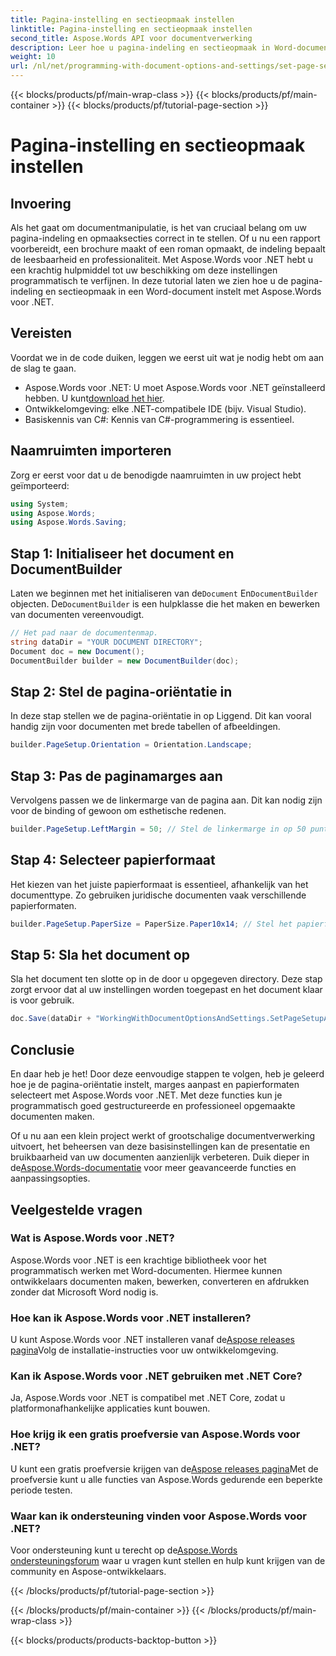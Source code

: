 ```yaml
---
title: Pagina-instelling en sectieopmaak instellen
linktitle: Pagina-instelling en sectieopmaak instellen
second_title: Aspose.Words API voor documentverwerking
description: Leer hoe u pagina-indeling en sectieopmaak in Word-documenten instelt met Aspose.Words voor .NET met onze stapsgewijze handleiding. Verbeter de presentatie van uw document moeiteloos.
weight: 10
url: /nl/net/programming-with-document-options-and-settings/set-page-setup-and-section-formatting/
---
```


{{< blocks/products/pf/main-wrap-class >}}
{{< blocks/products/pf/main-container >}}
{{< blocks/products/pf/tutorial-page-section >}}

# Pagina-instelling en sectieopmaak instellen

## Invoering

Als het gaat om documentmanipulatie, is het van cruciaal belang om uw pagina-indeling en opmaaksecties correct in te stellen. Of u nu een rapport voorbereidt, een brochure maakt of een roman opmaakt, de indeling bepaalt de leesbaarheid en professionaliteit. Met Aspose.Words voor .NET hebt u een krachtig hulpmiddel tot uw beschikking om deze instellingen programmatisch te verfijnen. In deze tutorial laten we zien hoe u de pagina-indeling en sectieopmaak in een Word-document instelt met Aspose.Words voor .NET.

## Vereisten

Voordat we in de code duiken, leggen we eerst uit wat je nodig hebt om aan de slag te gaan.

-  Aspose.Words voor .NET: U moet Aspose.Words voor .NET geïnstalleerd hebben. U kunt[download het hier](https://releases.aspose.com/words/net/).
- Ontwikkelomgeving: elke .NET-compatibele IDE (bijv. Visual Studio).
- Basiskennis van C#: Kennis van C#-programmering is essentieel.

## Naamruimten importeren

Zorg er eerst voor dat u de benodigde naamruimten in uw project hebt geïmporteerd:

```csharp
using System;
using Aspose.Words;
using Aspose.Words.Saving;
```

## Stap 1: Initialiseer het document en DocumentBuilder

 Laten we beginnen met het initialiseren van de`Document` En`DocumentBuilder` objecten. De`DocumentBuilder` is een hulpklasse die het maken en bewerken van documenten vereenvoudigt.

```csharp
// Het pad naar de documentenmap.
string dataDir = "YOUR DOCUMENT DIRECTORY";
Document doc = new Document();
DocumentBuilder builder = new DocumentBuilder(doc);
```

## Stap 2: Stel de pagina-oriëntatie in

In deze stap stellen we de pagina-oriëntatie in op Liggend. Dit kan vooral handig zijn voor documenten met brede tabellen of afbeeldingen.

```csharp
builder.PageSetup.Orientation = Orientation.Landscape;
```

## Stap 3: Pas de paginamarges aan

Vervolgens passen we de linkermarge van de pagina aan. Dit kan nodig zijn voor de binding of gewoon om esthetische redenen.

```csharp
builder.PageSetup.LeftMargin = 50; // Stel de linkermarge in op 50 punten.
```

## Stap 4: Selecteer papierformaat

Het kiezen van het juiste papierformaat is essentieel, afhankelijk van het documenttype. Zo gebruiken juridische documenten vaak verschillende papierformaten.

```csharp
builder.PageSetup.PaperSize = PaperSize.Paper10x14; // Stel het papierformaat in op 10x14 inch.
```

## Stap 5: Sla het document op

Sla het document ten slotte op in de door u opgegeven directory. Deze stap zorgt ervoor dat al uw instellingen worden toegepast en het document klaar is voor gebruik.

```csharp
doc.Save(dataDir + "WorkingWithDocumentOptionsAndSettings.SetPageSetupAndSectionFormatting.docx");
```

## Conclusie

En daar heb je het! Door deze eenvoudige stappen te volgen, heb je geleerd hoe je de pagina-oriëntatie instelt, marges aanpast en papierformaten selecteert met Aspose.Words voor .NET. Met deze functies kun je programmatisch goed gestructureerde en professioneel opgemaakte documenten maken.

Of u nu aan een klein project werkt of grootschalige documentverwerking uitvoert, het beheersen van deze basisinstellingen kan de presentatie en bruikbaarheid van uw documenten aanzienlijk verbeteren. Duik dieper in de[Aspose.Words-documentatie](https://reference.aspose.com/words/net/) voor meer geavanceerde functies en aanpassingsopties.

## Veelgestelde vragen

### Wat is Aspose.Words voor .NET?

Aspose.Words voor .NET is een krachtige bibliotheek voor het programmatisch werken met Word-documenten. Hiermee kunnen ontwikkelaars documenten maken, bewerken, converteren en afdrukken zonder dat Microsoft Word nodig is.

### Hoe kan ik Aspose.Words voor .NET installeren?

 U kunt Aspose.Words voor .NET installeren vanaf de[Aspose releases pagina](https://releases.aspose.com/words/net/)Volg de installatie-instructies voor uw ontwikkelomgeving.

### Kan ik Aspose.Words voor .NET gebruiken met .NET Core?

Ja, Aspose.Words voor .NET is compatibel met .NET Core, zodat u platformonafhankelijke applicaties kunt bouwen.

### Hoe krijg ik een gratis proefversie van Aspose.Words voor .NET?

 U kunt een gratis proefversie krijgen van de[Aspose releases pagina](https://releases.aspose.com/)Met de proefversie kunt u alle functies van Aspose.Words gedurende een beperkte periode testen.

### Waar kan ik ondersteuning vinden voor Aspose.Words voor .NET?

 Voor ondersteuning kunt u terecht op de[Aspose.Words ondersteuningsforum](https://forum.aspose.com/c/words/8) waar u vragen kunt stellen en hulp kunt krijgen van de community en Aspose-ontwikkelaars.

{{< /blocks/products/pf/tutorial-page-section >}}

{{< /blocks/products/pf/main-container >}}
{{< /blocks/products/pf/main-wrap-class >}}

{{< blocks/products/products-backtop-button >}}

